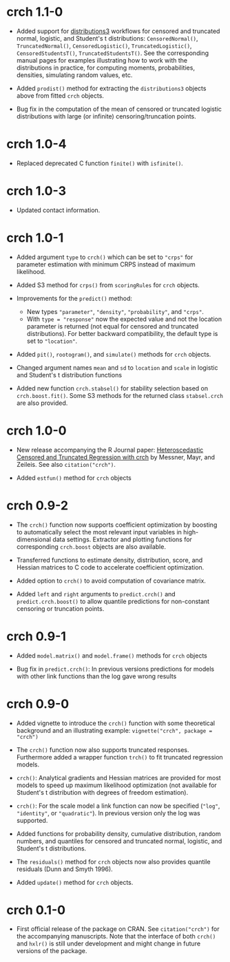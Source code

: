 # crch 1.1-0

* Added support for [distributions3](https://CRAN.R-project.org/package=distributions3)
  workflows for censored and truncated normal, logistic, and Student's t
  distributions: `CensoredNormal()`, `TruncatedNormal()`, `CensoredLogistic()`,
  `TruncatedLogistic()`, `CensoredStudentsT()`, `TruncatedStudentsT()`.
  See the corresponding manual pages for examples illustrating how to
  work with the distributions in practice, for computing moments, probabilities,
  densities, simulating random values, etc.
  
* Added `prodist()` method for extracting the `distributions3` objects above
  from fitted `crch` objects.
  
* Bug fix in the computation of the mean of censored or truncated logistic
  distributions with large (or infinite) censoring/truncation points.


# crch 1.0-4

* Replaced deprecated C function `finite()` with `isfinite()`.


# crch 1.0-3

* Updated contact information.


# crch 1.0-1

* Added argument `type` to `crch()` which can be set to `"crps"` for parameter
  estimation with minimum CRPS instead of maximum likelihood. 

* Added S3 method for `crps()` from `scoringRules` for `crch` objects.

* Improvements for the `predict()` method:

  - New types `"parameter"`, `"density"`, `"probability"`, and `"crps"`.
  - With `type = "response"` now the expected value and not the location 
    parameter is returned (not equal for censored and truncated 
    distributions). For better backward compatibility, the default type is
    set to `"location"`.

* Added `pit()`, `rootogram()`, and `simulate()` methods for `crch` objects.

* Changed argument names `mean` and `sd` to `location` and `scale` in logistic and
  Student's t distribution functions 

* Added new function `crch.stabsel()` for stability selection based on    
  `crch.boost.fit()`. Some S3 methods for the returned class `stabsel.crch`
  are also provided.


# crch 1.0-0

* New release accompanying the R Journal paper: [Heteroscedastic Censored 
  and Truncated Regression with crch](https://doi.org/10.32614/RJ-2016-012)
  by Messner, Mayr, and Zeileis. See also `citation("crch")`. 
  
* Added `estfun()` method for `crch` objects


# crch 0.9-2

* The `crch()` function now supports coefficient optimization by
  boosting to automatically select the most relevant input variables 
  in high-dimensional data settings. Extractor and plotting functions 
  for corresponding `crch.boost` objects are also available.

* Transferred functions to estimate density, distribution, score, and 
  Hessian matrices to C code to accelerate coefficient optimization.

* Added option to `crch()` to avoid computation of covariance matrix.

* Added `left` and `right` arguments to `predict.crch()` and 
  `predict.crch.boost()` to allow quantile predictions for non-constant 
  censoring or truncation points.


# crch 0.9-1

* Added `model.matrix()` and `model.frame()` methods for `crch` objects

* Bug fix in `predict.crch()`: In previous versions predictions for 
  models with other link functions than the log gave wrong results


# crch 0.9-0

* Added vignette to introduce the `crch()` function with some
  theoretical background and an illustrating example:
  `vignette("crch", package = "crch")`

* The `crch()` function now also supports truncated responses.
  Furthermore added a wrapper function `trch()` to fit truncated
  regression models.

* `crch()`: Analytical gradients and Hessian matrices are provided for most 
  models to speed up maximum likelihood optimization
  (not available for Student's t distribution with degrees of freedom
  estimation).  

* `crch()`: For the scale model a link function can now be specified
  (`"log"`, `"identity"`, or `"quadratic"`). In previous version only the log
  was supported.

* Added functions for probability density, cumulative distribution, 
  random numbers, and quantiles for censored and truncated normal, 
  logistic, and Student's t distributions.

* The `residuals()` method for `crch` objects now also provides quantile 
  residuals (Dunn and Smyth 1996).

* Added `update()` method for `crch` objects.


# crch 0.1-0

* First official release of the package on CRAN. See `citation("crch")`
  for the accompanying manuscripts. Note that the interface of both
  `crch()` and `hxlr()` is still under development and might change in
  future versions of the package.
